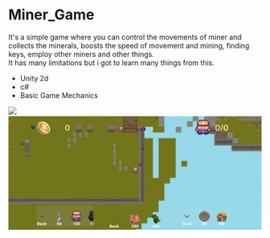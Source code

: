 # Miner_Game
It's a simple game where you can control the movements of miner and collects the minerals, boosts the speed of movement and mining, finding keys, employ other miners and other things.
<br>
It has many limitations but i got to learn many things from this.
<ul>
  <li>Unity 2d</li>
  <li>c#</li>
  <li>Basic Game Mechanics</li>
</ul>

<img src="![images/Screenshot_20231129_195926_Miner Idle Game.jpg](https://github.com/Fesssy/Miner_Game/blob/main/images/Screenshot_20231129_195926_Miner%20Idle%20Game.jpg)">
<img src="./images/Screenshot_20231129_200002_Miner Idle Game.jpg">
